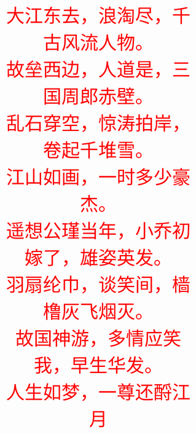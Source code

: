 <center><font color=red size=30>大江东去，浪淘尽，千古风流人物。

<center><font color=red size=30>故垒西边，人道是，三国周郎赤壁。

<center><font color=red size=30>乱石穿空，惊涛拍岸，卷起千堆雪。

<center><font color=red size=30>江山如画，一时多少豪杰。

<center><font color=red size=30>遥想公瑾当年，小乔初嫁了，雄姿英发。

<center><font color=red size=30>羽扇纶巾，谈笑间，樯橹灰飞烟灭。

<center><font color=red size=30>故国神游，多情应笑我，早生华发。

<center><font color=red size=30>人生如梦，一尊还酹江月

